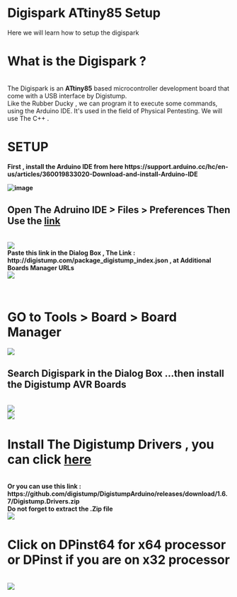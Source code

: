 # Digispark ATtiny85 Setup
Here we will learn how to setup the digispark 
<p>
<h1>What is the Digispark ? </h1>
<br>
The Digispark is an <b>ATtiny85</b> based microcontroller development board that come with a USB interface by Digistump.
<br>
Like the Rubber Ducky , we can program it to execute some commands, using the Arduino IDE. It's used in the field of Physical Pentesting.
We will use The C++ . 
<p>
<h1>SETUP</h1>
<b>
  First , install the <b>Arduino IDE </b> from here https://support.arduino.cc/hc/en-us/articles/360019833020-Download-and-install-Arduino-IDE

![image](https://user-images.githubusercontent.com/74313566/224560667-99a9cf07-de3c-4daf-8b9e-9ba2dcbbc6f7.png)

<h2> Open The Adruino IDE > Files > Preferences Then Use the <a href="http://digistump.com/package_digistump_index.json">link</a> </h2>
 <br>
<img src="https://user-images.githubusercontent.com/74313566/224561019-6c843afc-e7d2-40bf-bd9a-44410835aa5c.png">
<br>
 Paste this link in the Dialog Box , The Link : http://digistump.com/package_digistump_index.json ,  at <b>Additional Boards Manager URLs</b>
<br>
<img src="https://user-images.githubusercontent.com/74313566/224561436-b06a48e7-d5a5-40c2-a8cd-dbf2b86eb41c.png">
<p>
<br>
 
<p>
<h1>GO to Tools > Board > Board Manager</h1>
<p>
<img src="https://user-images.githubusercontent.com/74313566/224676173-8a120f9a-fe2c-4fc6-b9cd-ad67bb678033.png">
<br>
<h2>Search Digispark in the Dialog Box ...then install the Digistump AVR Boards </h2>
<br>
<img src="https://user-images.githubusercontent.com/74313566/224676837-dcf9e1a4-2f26-4d19-a69e-6efaf6aaf3ce.png">
<br>
<img src="https://user-images.githubusercontent.com/74313566/224677183-a5effb9d-48d4-41af-a322-20397bb7c4bd.png">
<br>
<h1>Install The Digistump Drivers , you can click <a href="https://github.com/digistump/DigistumpArduino/releases/download/1.6.7/Digistump.Drivers.zip">here</a> </h1>
<br>
Or you can use this link : https://github.com/digistump/DigistumpArduino/releases/download/1.6.7/Digistump.Drivers.zip
<br>
Do not forget to extract the .Zip file 
<br>
<img src="https://user-images.githubusercontent.com/74313566/224678367-27c0ba0a-2efc-4e10-a795-43370865ee9e.png">
<p>
<h1>Click on DPinst64 for x64 processor or DPinst if you are on x32 processor</h1>
<br>
<img src="https://user-images.githubusercontent.com/74313566/224678859-b499d119-c16b-4156-a18a-518ac5864023.png">

